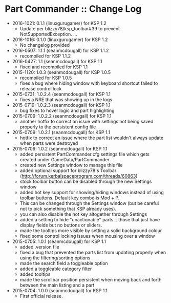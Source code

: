 # Part Commander :: Change Log

* 2016-1021: 0.1.1 (linuxgurugamer) for KSP 1.2
	+ Update per blizzy78/ksp_toolbar#39 to prevent NotSupportedException. …
* 2016-1016: 0.1.0 (linuxgurugamer) for KSP 1.2
	+ No changelog provided
* 2016-0507: 1.1.1 (seanmcdougall) for KSP 1.1.2
	+ recompiled for KSP 1.1.2
* 2016-0427: 1.1 (seanmcdougall) for KSP 1.1
	+ fixed and recompiled for KSP 1.1
* 2015-1120: 1.0.3 (seanmcdougall) for KSP 1.0.5
	+ recompiled for KSP 1.0.5
	+ fixes a bug where hiding window with keyboard shortcut failed to release control lock
* 2015-0731: 1.0.2.4 (seanmcdougall) for KSP 1.1
	+ fixes a NRE that was showing up in the logs
* 2015-0719: 1.0.2.3 (seanmcdougall) for KSP 1.1
	+ bug fixes to hover logic and part highlighting
* 2015-0709: 1.0.2.2 (seanmcdougall) for KSP 1.1
	+ another hotfix to correct an issue with settings not being saved properly to the persistent config file
* 2015-0709: 1.0.2.1 (seanmcdougall) for KSP 1.1
	+ hotfix to correct an issue where the part list wouldn't always update when parts were destroyed
* 2015-0709: 1.0.2 (seanmcdougall) for KSP 1.1
	+ added persistent PartCommander.cfg settings file which gets created under GameData/PartCommander
	+ created new Settings window to manage this file
	+ added optional support for blizzy78's Toolbar (http://forum.kerbalspaceprogram.com/threads/60863)
	+ stock toolbar button can be disabled through the new Settings window
	+ added hot key support for showing/hiding windows instead of using toolbar buttons.  Default key combo is Mod + P.
	+ This can be changed through the Settings window (but be careful not to pick something that KSP already uses).
	+ you can also disable the hot key altogether through Settings
	+ added a setting to hide "unactionable" parts... those that just have display fields but no buttons or sliders.
	+ made the tooltips more visible by setting a solid background colour
	+ fixed some control locking issues when mousing over a window
* 2015-0705: 1.0.1 (seanmcdougall) for KSP 1.1
	+ added .version file
	+ fixed a bug that prevented the parts list from updating properly when using the filtering/sorting options
	+ made the search field a toggleable option
	+ added a toggleable category filter
	+ added tooltips
	+ made the scrollbar position persistent when moving back and forth between the main listing and a part
* 2015-0704: 1.0.0 (seanmcdougall) for KSP 1.1
	+ First official release.
